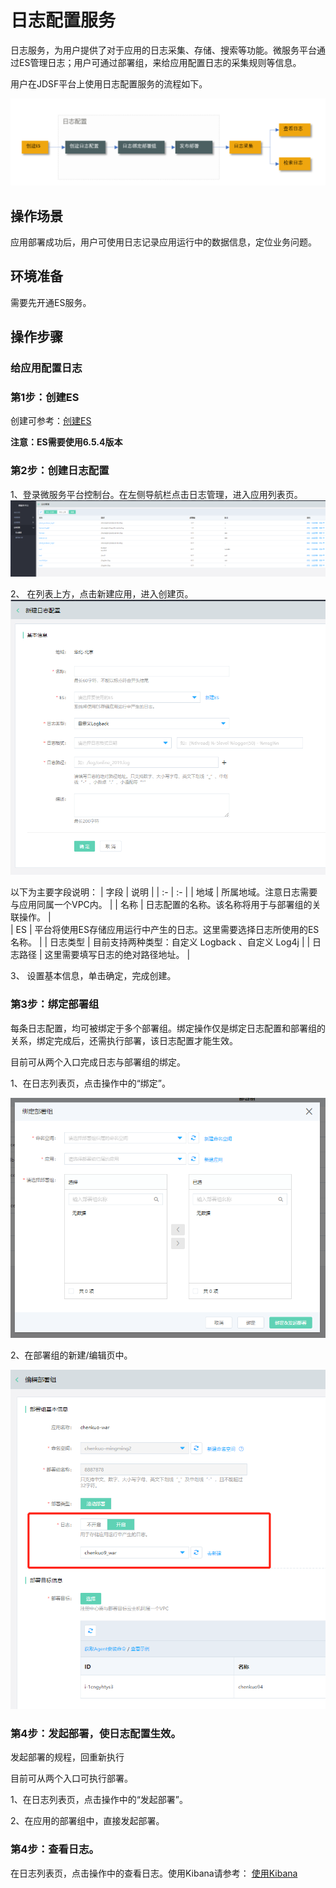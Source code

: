 #  日志配置服务

日志服务，为用户提供了对于应用的日志采集、存储、搜索等功能。微服务平台通过ES管理日志；用户可通过部署组，来给应用配置日志的采集规则等信息。

用户在JDSF平台上使用日志配置服务的流程如下。

![](../../../../../image/Internet-Middleware/JD-Distributed-Service-Framework/log-flow.png)


## 操作场景

应用部署成功后，用户可使用日志记录应用运行中的数据信息，定位业务问题。


## 环境准备

需要先开通ES服务。


## 操作步骤

###  给应用配置日志

### 第1步：创建ES

创建可参考：[创建ES](../../../JCS-for-Elasticsearch/Introduction/Product-Overview.md)  

**注意：ES需要使用6.5.4版本**

### 第2步：创建日志配置

1、登录微服务平台控制台。在左侧导航栏点击日志管理，进入应用列表页。
![](../../../../../image/Internet-Middleware/JD-Distributed-Service-Framework/log-list.png)

2、 在列表上方，点击新建应用，进入创建页。
![](../../../../../image/Internet-Middleware/JD-Distributed-Service-Framework/log-create.png)

以下为主要字段说明：
| 字段	|  说明  |
| :- | :- | 
|  地域	|  所属地域。注意日志需要与应用同属一个VPC内。 |
|   名称 |  日志配置的名称。该名称将用于与部署组的关联操作。    	|  
|   ES |   平台将使用ES存储应用运行中产生的日志。这里需要选择日志所使用的ES名称。    	| 
|   日志类型 |   目前支持两种类型：自定义 Logback  、自定义 Log4j   	| 
|   日志路径 |   这里需要填写日志的绝对路径地址。   	| 



3、 设置基本信息，单击确定，完成创建。


### 第3步：绑定部署组

每条日志配置，均可被绑定于多个部署组。绑定操作仅是绑定日志配置和部署组的关系，绑定完成后，还需执行部署，该日志配置才能生效。

目前可从两个入口完成日志与部署组的绑定。

1、在日志列表页，点击操作中的“绑定”。

![](../../../../../image/Internet-Middleware/JD-Distributed-Service-Framework/log-bg.png)

2、在部署组的新建/编辑页中。

![](../../../../../image/Internet-Middleware/JD-Distributed-Service-Framework/log-bg-app.png)


### 第4步：发起部署，使日志配置生效。

发起部署的规程，回重新执行

目前可从两个入口可执行部署。

1、在日志列表页，点击操作中的“发起部署”。

2、在应用的部署组中，直接发起部署。



### 第4步：查看日志。

在日志列表页，点击操作中的查看日志。使用Kibana请参考： [使用Kibana](../../../JCS-for-Elasticsearch/Best-Practices/using_kibana.md)  



